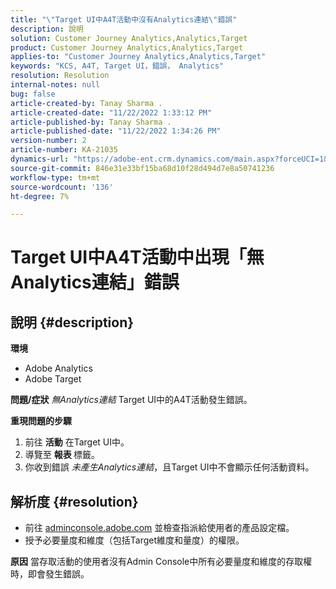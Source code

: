 ```yaml
---
title: "\"Target UI中A4T活動中沒有Analytics連結\"錯誤"
description: 說明
solution: Customer Journey Analytics,Analytics,Target
product: Customer Journey Analytics,Analytics,Target
applies-to: "Customer Journey Analytics,Analytics,Target"
keywords: "KCS, A4T, Target UI，錯誤， Analytics"
resolution: Resolution
internal-notes: null
bug: false
article-created-by: Tanay Sharma .
article-created-date: "11/22/2022 1:33:12 PM"
article-published-by: Tanay Sharma .
article-published-date: "11/22/2022 1:34:26 PM"
version-number: 2
article-number: KA-21035
dynamics-url: "https://adobe-ent.crm.dynamics.com/main.aspx?forceUCI=1&pagetype=entityrecord&etn=knowledgearticle&id=77b34833-6a6a-ed11-9561-6045bd006a22"
source-git-commit: 846e31e33bf15ba68d10f28d494d7e8a50741236
workflow-type: tm+mt
source-wordcount: '136'
ht-degree: 7%

---
```


# Target UI中A4T活動中出現「無Analytics連結」錯誤

## 說明 {#description}

<b>環境</b>
- Adobe Analytics
- Adobe Target



<b>問題/症狀</b>
*無Analytics連結* Target UI中的A4T活動發生錯誤。



<b>重現問題的步驟</b>

1. 前往 <b>活動</b> 在Target UI中。
2. 導覽至 <b>報表 </b>標籤。
3. 你收到錯誤 *未產生Analytics連結*，且Target UI中不會顯示任何活動資料。



## 解析度 {#resolution}


- 前往 [adminconsole.adobe.com](https://adminconsole.adobe.com/) 並檢查指派給使用者的產品設定檔。
- 授予必要量度和維度（包括Target維度和量度）的權限。



<b>原因</b>
當存取活動的使用者沒有Admin Console中所有必要量度和維度的存取權時，即會發生錯誤。
